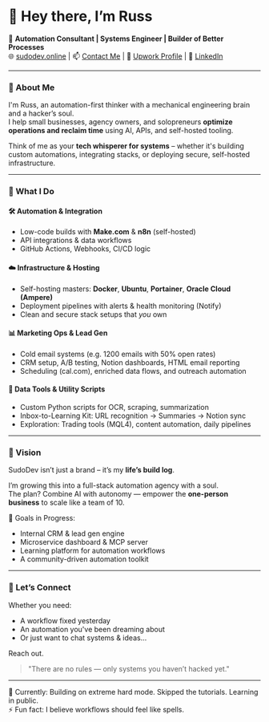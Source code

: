 # 👋 Hey there, I’m Russ

🚀 **Automation Consultant | Systems Engineer | Builder of Better Processes**  
🌐 [sudodev.online](https://sudodev.online) | 📫 [Contact Me](mailto:your@email.com) | 💼 [Upwork Profile](https://www.upwork.com/freelancers/~01a2b3c4d5e6f7g8h9) | 🔗 [LinkedIn](https://www.linkedin.com/in/your-link/)

---

### 🧠 About Me

I'm Russ, an automation-first thinker with a mechanical engineering brain and a hacker’s soul.  
I help small businesses, agency owners, and solopreneurs **optimize operations and reclaim time** using AI, APIs, and self-hosted tooling.

Think of me as your **tech whisperer for systems** – whether it's building custom automations, integrating stacks, or deploying secure, self-hosted infrastructure.

---

### 🔧 What I Do

#### 🛠️ Automation & Integration
- Low-code builds with **Make.com** & **n8n** (self-hosted)
- API integrations & data workflows
- GitHub Actions, Webhooks, CI/CD logic

#### ☁️ Infrastructure & Hosting
- Self-hosting masters: **Docker**, **Ubuntu**, **Portainer**, **Oracle Cloud (Ampere)**
- Deployment pipelines with alerts & health monitoring (Notify)
- Clean and secure stack setups that *you* own

#### 📊 Marketing Ops & Lead Gen
- Cold email systems (e.g. 1200 emails with 50% open rates)
- CRM setup, A/B testing, Notion dashboards, HTML email reporting
- Scheduling (cal.com), enriched data flows, and outreach automation

#### 🧪 Data Tools & Utility Scripts
- Custom Python scripts for OCR, scraping, summarization
- Inbox-to-Learning Kit: URL recognition → Summaries → Notion sync
- Exploration: Trading tools (MQL4), content automation, daily pipelines

---

### 🧭 Vision

SudoDev isn’t just a brand – it’s my **life’s build log**.

I’m growing this into a full-stack automation agency with a soul.  
The plan? Combine AI with autonomy — empower the **one-person business** to scale like a team of 10.

🎯 Goals in Progress:
- Internal CRM & lead gen engine  
- Microservice dashboard & MCP server  
- Learning platform for automation workflows  
- A community-driven automation toolkit  

---

### 💬 Let’s Connect

Whether you need:
- A workflow fixed yesterday
- An automation you've been dreaming about
- Or just want to chat systems & ideas...

Reach out.

> "There are no rules — only systems you haven’t hacked yet."

---
👀 Currently: Building on extreme hard mode. Skipped the tutorials. Learning in public.  
⚡ Fun fact: I believe workflows should feel like spells.

